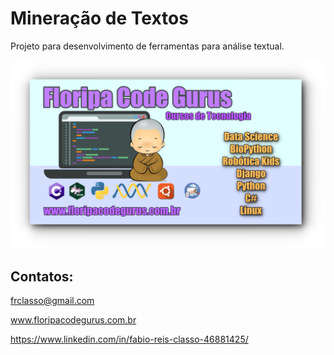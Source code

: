 Mineração de Textos
===================

Projeto para desenvolvimento de ferramentas para análise textual.




![Image](https://github.com/frclasso/mineracao_textos/blob/master/banner__1004x558_github.png)

Contatos:
--------- 

frclasso@gmail.com

www.floripacodegurus.com.br 

https://www.linkedin.com/in/fabio-reis-classo-46881425/